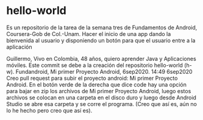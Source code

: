 # hello-world
Es un repositorio de la tarea de la semana tres de Fundamentos de Android, Coursera-Gob de Col.-Unam. Hacer el inicio de una app dando la bienvenida al usuario y disponiendo un botón para que el usuario entre a la aplicación

Guillermo, Vivo en Colombia, 48 años, quiero aprender Java y Aplicaciones móviles.
Este commit se debe a la creación del repositorio hello-world (h-w).
Fundandroid, Mi primer Proyecto Android, 6sep2020.
14:49 6sep2020 Creo pull request para subir el proyecto android: Mi primer Proyecto Android. 
En el botón verde de la derecha que dice code hay una opción para bajar en zip los archivos de Mi primer Proyecto Android, luego estos archivos se colocan en una carpeta en el disco duro
y luego desde Android Studio se abre esa carpeta y se corre el programa. (Creo que así es, aún no lo he hecho pero creo que así es).
